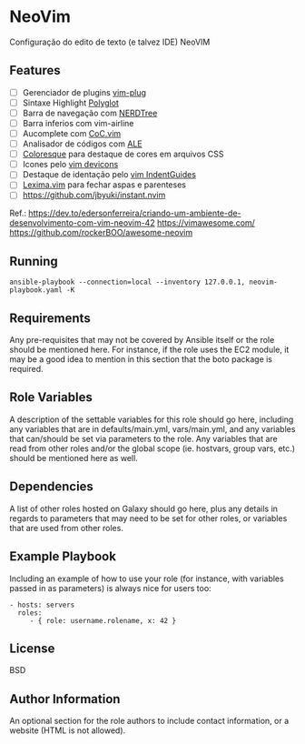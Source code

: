 NeoVim
=========

Configuração do edito de texto (e talvez IDE) NeoVIM

Features
--------

- [ ] Gerenciador de plugins [vim-plug](https://github.com/junegunn/vim-plug)
- [ ] Sintaxe Highlight [Polyglot](https://github.com/sheerun/vim-polyglot)
- [ ] Barra de navegação com [NERDTree](https://github.com/preservim/nerdtree)
- [ ] Barra inferios com vim-airline
- [ ] Aucomplete com [CoC.vim](https://github.com/neoclide/coc.nvim)
- [ ] Analisador de códigos com [ALE](https://github.com/dense-analysis/ale)
- [ ] [Coloresque](https://github.com/gko/vim-coloresque) para destaque de cores em arquivos CSS
- [ ] Icones pelo [vim devicons](https://github.com/ryanoasis/vim-devicons)
- [ ] Destaque de identação pelo [vim IndentGuides](https://dev.tothaerkh/vim-indentguides)
- [ ] [Lexima.vim](https://github.com/cohama/lexima.vim) para fechar aspas e parenteses
- [ ] https://github.com/jbyuki/instant.nvim

Ref.: https://dev.to/edersonferreira/criando-um-ambiente-de-desenvolvimento-com-vim-neovim-42
https://vimawesome.com/
https://github.com/rockerBOO/awesome-neovim

## Running

`ansible-playbook --connection=local --inventory 127.0.0.1, neovim-playbook.yaml -K`

Requirements
------------

Any pre-requisites that may not be covered by Ansible itself or the role should be mentioned here. For instance, if the role uses the EC2 module, it may be a good idea to mention in this section that the boto package is required.

Role Variables
--------------

A description of the settable variables for this role should go here, including any variables that are in defaults/main.yml, vars/main.yml, and any variables that can/should be set via parameters to the role. Any variables that are read from other roles and/or the global scope (ie. hostvars, group vars, etc.) should be mentioned here as well.

Dependencies
------------

A list of other roles hosted on Galaxy should go here, plus any details in regards to parameters that may need to be set for other roles, or variables that are used from other roles.

Example Playbook
----------------

Including an example of how to use your role (for instance, with variables passed in as parameters) is always nice for users too:

    - hosts: servers
      roles:
         - { role: username.rolename, x: 42 }

License
-------

BSD

Author Information
------------------

An optional section for the role authors to include contact information, or a website (HTML is not allowed).
